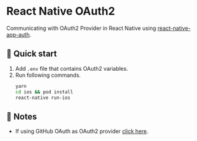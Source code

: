 # React Native OAuth2
Communicating with OAuth2 Provider in React Native using [react-native-app-auth](https://github.com/FormidableLabs/react-native-app-auth).

## 🚀 Quick start
1. Add `.env` file that contains OAuth2 variables.
2. Run following commands.
    ```sh
    yarn
    cd ios && pod install
    react-native run-ios
    ```

## 📝 Notes
- If using GitHub OAuth as OAuth2 provider [click here](https://github.com/openid/AppAuth-iOS/pull/206/files).
